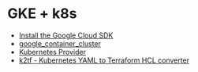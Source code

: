 # GKE + k8s

- [Install the Google Cloud SDK](https://cloud.google.com/sdk/docs/install)
- [google_container_cluster](https://www.terraform.io/docs/providers/google/r/container_cluster.html)
- [Kubernetes Provider](https://registry.terraform.io/providers/hashicorp/kubernetes/latest/docs)
- [k2tf - Kubernetes YAML to Terraform HCL converter](https://github.com/sl1pm4t/k2tf)
